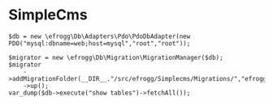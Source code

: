 # SimpleCms

    $db = new \efrogg\Db\Adapters\Pdo\PdoDbAdapter(new PDO("mysql:dbname=web;host=mysql","root","root"));
    
    $migrator = new \efrogg\Db\Migration\MigrationManager($db);
    $migrator
        ->addMigrationFolder(__DIR__."/src/efrogg/Simplecms/Migrations/","efrogg\\Simplecms\\Migrations\\")
        ->up();
    var_dump($db->execute("show tables")->fetchAll());
